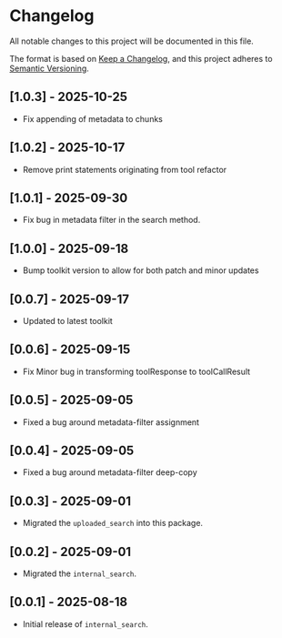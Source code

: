 # Changelog

All notable changes to this project will be documented in this file.

The format is based on [Keep a Changelog](https://keepachangelog.com/en/1.0.0/), 
and this project adheres to [Semantic Versioning](https://semver.org/spec/v2.0.0.html).

## [1.0.3] - 2025-10-25
- Fix appending of metadata to chunks

## [1.0.2] - 2025-10-17
- Remove print statements originating from tool refactor

## [1.0.1] - 2025-09-30
- Fix bug in metadata filter in the search method.

## [1.0.0] - 2025-09-18
- Bump toolkit version to allow for both patch and minor updates

## [0.0.7] - 2025-09-17
- Updated to latest toolkit

## [0.0.6] - 2025-09-15
- Fix Minor bug in transforming toolResponse to toolCallResult

## [0.0.5] - 2025-09-05
- Fixed a bug around metadata-filter assignment

## [0.0.4] - 2025-09-05
- Fixed a bug around metadata-filter deep-copy

## [0.0.3] - 2025-09-01
- Migrated the `uploaded_search` into this package.

## [0.0.2] - 2025-09-01
- Migrated the `internal_search`.

## [0.0.1] - 2025-08-18
- Initial release of `internal_search`.